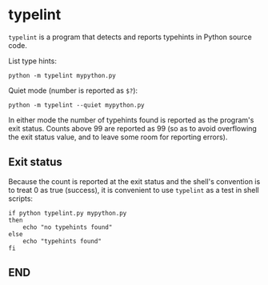 # typelint

`typelint` is a program that detects and reports typehints in
Python source code.

List type hints:

    python -m typelint mypython.py

Quiet mode (number is reported as `$?`):

    python -m typelint --quiet mypython.py

In either mode the number of typehints found is reported as the
program's exit status.
Counts above 99 are reported as 99
(so as to avoid overflowing the exit status value,
and to leave some room for reporting errors).

## Exit status

Because the count is reported at the exit status and
the shell's convention is to treat 0 as true (success),
it is convenient to use `typelint` as a test in shell scripts:

    if python typelint.py mypython.py
    then
        echo "no typehints found"
    else
        echo "typehints found"
    fi

## END
